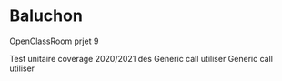 # Baluchon
OpenClassRoom prjet 9

Test unitaire coverage 2020/2021 des Generic call utiliser 
Generic call utiliser 
